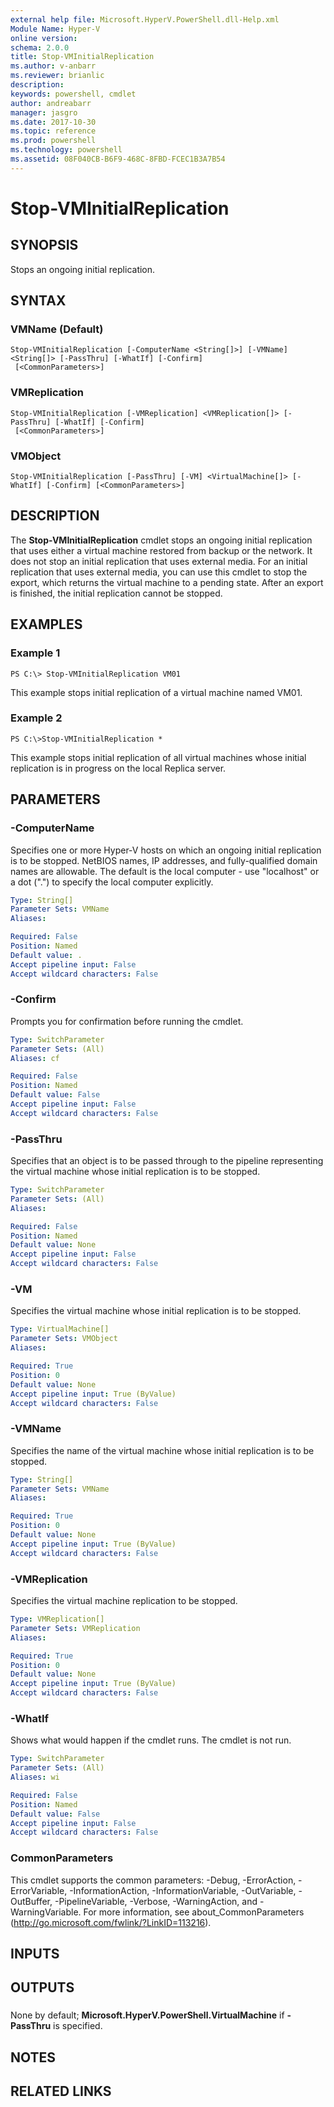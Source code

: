 ```yaml
---
external help file: Microsoft.HyperV.PowerShell.dll-Help.xml
Module Name: Hyper-V
online version: 
schema: 2.0.0
title: Stop-VMInitialReplication
ms.author: v-anbarr
ms.reviewer: brianlic
description: 
keywords: powershell, cmdlet
author: andreabarr
manager: jasgro
ms.date: 2017-10-30
ms.topic: reference
ms.prod: powershell
ms.technology: powershell
ms.assetid: 08F040CB-B6F9-468C-8FBD-FCEC1B3A7B54
---
```


# Stop-VMInitialReplication

## SYNOPSIS
Stops an ongoing initial replication.

## SYNTAX

### VMName (Default)
```
Stop-VMInitialReplication [-ComputerName <String[]>] [-VMName] <String[]> [-PassThru] [-WhatIf] [-Confirm]
 [<CommonParameters>]
```

### VMReplication
```
Stop-VMInitialReplication [-VMReplication] <VMReplication[]> [-PassThru] [-WhatIf] [-Confirm]
 [<CommonParameters>]
```

### VMObject
```
Stop-VMInitialReplication [-PassThru] [-VM] <VirtualMachine[]> [-WhatIf] [-Confirm] [<CommonParameters>]
```

## DESCRIPTION
The **Stop-VMInitialReplication** cmdlet stops an ongoing initial replication that uses either a virtual machine restored from backup or the network.
It does not stop an initial replication that uses external media.
For an initial replication that uses external media, you can use this cmdlet to stop the export, which returns the virtual machine to a pending state.
After an export is finished, the initial replication cannot be stopped.

## EXAMPLES

### Example 1
```
PS C:\> Stop-VMInitialReplication VM01
```

This example stops initial replication of a virtual machine named VM01.

### Example 2
```
PS C:\>Stop-VMInitialReplication *
```

This example stops initial replication of all virtual machines whose initial replication is in progress on the local Replica server.

## PARAMETERS

### -ComputerName
Specifies one or more Hyper-V hosts on which an ongoing initial replication is to be stopped.
NetBIOS names, IP addresses, and fully-qualified domain names are allowable.
The default is the local computer - use "localhost" or a dot (".") to specify the local computer explicitly.

```yaml
Type: String[]
Parameter Sets: VMName
Aliases: 

Required: False
Position: Named
Default value: .
Accept pipeline input: False
Accept wildcard characters: False
```

### -Confirm
Prompts you for confirmation before running the cmdlet.

```yaml
Type: SwitchParameter
Parameter Sets: (All)
Aliases: cf

Required: False
Position: Named
Default value: False
Accept pipeline input: False
Accept wildcard characters: False
```

### -PassThru
Specifies that an object is to be passed through to the pipeline representing the virtual machine whose initial replication is to be stopped.

```yaml
Type: SwitchParameter
Parameter Sets: (All)
Aliases: 

Required: False
Position: Named
Default value: None
Accept pipeline input: False
Accept wildcard characters: False
```

### -VM
Specifies the virtual machine whose initial replication is to be stopped.

```yaml
Type: VirtualMachine[]
Parameter Sets: VMObject
Aliases: 

Required: True
Position: 0
Default value: None
Accept pipeline input: True (ByValue)
Accept wildcard characters: False
```

### -VMName
Specifies the name of the virtual machine whose initial replication is to be stopped.

```yaml
Type: String[]
Parameter Sets: VMName
Aliases: 

Required: True
Position: 0
Default value: None
Accept pipeline input: True (ByValue)
Accept wildcard characters: False
```

### -VMReplication
Specifies the virtual machine replication to be stopped.

```yaml
Type: VMReplication[]
Parameter Sets: VMReplication
Aliases: 

Required: True
Position: 0
Default value: None
Accept pipeline input: True (ByValue)
Accept wildcard characters: False
```

### -WhatIf
Shows what would happen if the cmdlet runs.
The cmdlet is not run.

```yaml
Type: SwitchParameter
Parameter Sets: (All)
Aliases: wi

Required: False
Position: Named
Default value: False
Accept pipeline input: False
Accept wildcard characters: False
```

### CommonParameters
This cmdlet supports the common parameters: -Debug, -ErrorAction, -ErrorVariable, -InformationAction, -InformationVariable, -OutVariable, -OutBuffer, -PipelineVariable, -Verbose, -WarningAction, and -WarningVariable. For more information, see about_CommonParameters (http://go.microsoft.com/fwlink/?LinkID=113216).

## INPUTS

## OUTPUTS

###  
None by default; **Microsoft.HyperV.PowerShell.VirtualMachine** if **-PassThru** is specified.

## NOTES

## RELATED LINKS

